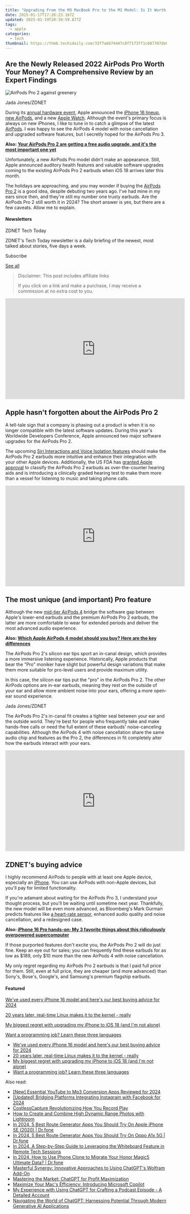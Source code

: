 ```yaml
---
title: "Upgrading From the M3 MacBook Pro to the M1 Model: Is It Worth It? A Comprehensive Review by ZDNet"
date: 2025-01-17T17:28:23.167Z
updated: 2025-01-19T20:39:59.877Z
tags:
  - apple
categories:
  - tech
thumbnail: https://thmb.techidaily.com/33f7a6674447c8f7173ff1c687707de6ab2b192d47bf8afae9f7fe02b3355e59.jpg
---
```


## Are the Newly Released 2022 AirPods Pro Worth Your Money? A Comprehensive Review by an Expert  Findings

![AirPods Pro 2 against greenery](https://www.zdnet.com/a/img/resize/92700b1497aad4a9c15fef6746e00c17d4e62714/2024/09/10/7d27a44e-bec4-43ca-adba-61bcfd7b1e67/pro2-3.jpg?auto=webp&width=1280)

Jada Jones/ZDNET

During its [annual hardware event](https://www.zdnet.com/article/everything-apple-announced-at-iphone-16-event-airpods-apple-watch-series-10-ai-more/), Apple announced the [iPhone 16 lineup](https://www.zdnet.com/article/every-iphone-16-model-compared-which-new-iphone-should-you-buy/), [new AirPods](https://www.zdnet.com/article/apple-airpods-4-vs-apple-airpods-4-with-noise-cancellation-which-earbuds-fit-you-best/), and a new [Apple Watch](https://www.zdnet.com/article/preorder-the-new-apple-watch-series-10-now-heres-how-plus-ways-to-save/). Although the event's primary focus is always on new iPhones, I like to tune in to catch a glimpse of the latest [AirPods](https://www.zdnet.com/article/best-airpods/). I was happy to see the AirPods 4 model with noise cancellation and upgraded software features, but I secretly hoped for the AirPods Pro 3.

**Also: [Your AirPods Pro 2 are getting a free audio upgrade, and it's the most important one yet](https://www.zdnet.com/article/your-airpods-pro-2-are-getting-a-free-audio-upgrade-and-its-the-most-important-one-yet/)**

Unfortunately, a new AirPods Pro model didn't make an appearance. Still, Apple announced auditory health features and valuable software upgrades coming to the existing AirPods Pro 2 earbuds when iOS 18 arrives later this month.

The holidays are approaching, and you may wonder if buying the [AirPods Pro 2](https://buy.geni.us/Proxy.ashx?TSID=368250&GR%5FURL=https%3A%2F%2Fwww.amazon.com%2FApple-Generation-Cancelling-Transparency-Personalized%2Fdp%2FB0D1XD1ZV3%3Ftag%3Dzd-buy-button-20%26ascsubtag%3D%5F%5FCOM%5FCLICK%5FID%5F%5F%7C1f79f912-b4ad-4b88-b4c7-582d402ee675%7Cdtp&dtb=1) is a good idea, despite debuting two years ago. I've had mine in my ears since then, and they're still my number one trusty earbuds. Are the AirPods Pro 2 still worth it in 2024? The short answer is yes, but there are a few caveats. Allow me to explain.

#### Newsletters

ZDNET Tech Today

ZDNET's Tech Today newsletter is a daily briefing of the newest, most talked about stories, five days a week.

 Subscribe

[See all](https://www.zdnet.com/newsletters/)

>  Disclaimer: This post includes affiliate links
>
>  If you click on a link and make a purchase, I may receive a commission at no extra cost to you.
>

<!-- affiliate ads begin -->
<iframe width="560" height="315" src="https://www.youtube.com/embed/BmegThMdrJE?si=rILo1FJb9DgnPljV" title="YouTube video player" frameborder="0" allow="accelerometer; autoplay; clipboard-write; encrypted-media; gyroscope; picture-in-picture; web-share" referrerpolicy="strict-origin-when-cross-origin" allowfullscreen></iframe>
<!-- affiliate ads end -->

## Apple hasn't forgotten about the AirPods Pro 2

A tell-tale sign that a company is phasing out a product is when it is no longer compatible with the latest software updates. During this year's Worldwide Developers Conference, Apple announced two major software upgrades for the AirPods Pro 2.

The upcoming [Siri Interactions and Voice Isolation features](https://www.zdnet.com/article/3-useful-features-coming-to-apple-airpods-this-fall-but-only-for-these-models/) should make the AirPods Pro 2 earbuds more intuitive and enhance their integration with your other Apple devices. Additionally, the US FDA has [granted Apple approval](https://www.zdnet.com/article/fda-approves-apples-new-hearing-aid-feature-for-airpods-pro-2/) to classify the AirPods Pro 2 earbuds as over-the-counter hearing aids and is introducing a clinically graded hearing test to make them more than a vessel for listening to music and taking phone calls.

<!-- affiliate ads begin -->
<iframe width="560" height="315" src="https://www.youtube.com/embed/c17xsnbinCQ?si=xHKslFgC3QbxY4qW" title="YouTube video player" frameborder="0" allow="accelerometer; autoplay; clipboard-write; encrypted-media; gyroscope; picture-in-picture; web-share" referrerpolicy="strict-origin-when-cross-origin" allowfullscreen></iframe>
<!-- affiliate ads end -->

## The most unique (and important) Pro feature

Although the new [mid-tier AirPods 4](https://www.zdnet.com/article/apples-upcoming-budget-airpods-may-borrow-a-useful-feature-from-the-pro-model/) bridge the software gap between Apple's lower-end earbuds and the premium AirPods Pro 2 earbuds, the latter are more comfortable to wear for extended periods and deliver the most advanced audio experience.

**Also: [Which Apple AirPods 4 model should you buy? Here are the key differences](https://www.zdnet.com/article/which-apple-airpods-4-model-should-you-buy-here-are-the-key-differences/)**

The AirPods Pro 2's silicon ear tips sport an in-canal design, which provides a more immersive listening experience. Historically, Apple products that bear the "Pro" moniker have slight but powerful design variations that make them more suitable for pro-level users and provide maximum utility.

In this case, the silicon ear tips put the "pro" in the AirPods Pro 2\. The other AirPods options are in-ear earbuds, meaning they rest on the outside of your ear and allow more ambient noise into your ears, offering a more open-ear sound experience.

Jada Jones/ZDNET

The AirPods Pro 2's in-canal fit creates a tighter seal between your ear and the outside world. They're best for people who frequently take and make hands-free calls or need the full extent of these earbuds' noise-canceling capabilities. Although the AirPods 4 with noise cancellation share the same audio chip and features as the Pro 2, the differences in fit completely alter how the earbuds interact with your ears.

<!-- affiliate ads begin -->
<iframe width="560" height="315" src="https://www.youtube.com/embed/iOVkXoUxLf4?si=QfC18T2cb5OkiaXo" title="YouTube video player" frameborder="0" allow="accelerometer; autoplay; clipboard-write; encrypted-media; gyroscope; picture-in-picture; web-share" referrerpolicy="strict-origin-when-cross-origin" allowfullscreen></iframe>
<!-- affiliate ads end -->

## ZDNET's buying advice

I highly recommend AirPods to people with at least one Apple device, especially an [iPhone](https://www.zdnet.com/article/best-iphone/). You can use AirPods with non-Apple devices, but you'll pay for limited functionality.

If you're adamant about waiting for the AirPods Pro 3, I understand your thought process, but you'll be waiting until sometime next year. Thankfully, the new model will be even more advanced, as Bloomberg's Mark Gurman predicts features like [a heart-rate sensor](https://www.zdnet.com/article/the-airpods-pro-3-may-be-your-new-fitness-coach-wtih-a-built-in-heart-rate-sensor/), enhanced audio quality and noise cancellation, and a redesigned case.

**Also: [iPhone 16 Pro hands-on: My 3 favorite things about this ridiculously overpowered supercomputer](https://www.zdnet.com/article/iphone-16-pro-hands-on/)**

If those purported features don't excite you, the AirPods Pro 2 will do just fine. Keep an eye out for sales; you can frequently find these earbuds for as low as $189, only $10 more than the new AirPods 4 with noise cancellation.

My only regret regarding my AirPods Pro 2 earbuds is that I paid full price for them. Still, even at full price, they are cheaper (and more advanced) than Sony's, Bose's, Google's, and Samsung's premium flagship earbuds.

#### Featured

[We've used every iPhone 16 model and here's our best buying advice for 2024](https://www.zdnet.com/article/iphone-16-pro-max-buying-advice-2024/ "We've used every iPhone 16 model and here's our best buying advice for 2024")

[20 years later, real-time Linux makes it to the kernel - really](https://www.zdnet.com/article/20-years-later-real-time-linux-makes-it-to-the-kernel-really/ "20 years later, real-time Linux makes it to the kernel - really")

[My biggest regret with upgrading my iPhone to iOS 18 (and I'm not alone)](https://www.zdnet.com/article/my-biggest-regret-with-upgrading-my-iphone-to-ios-18-and-im-not-alone/ "My biggest regret with upgrading my iPhone to iOS 18 (and I'm not alone)")

[Want a programming job? Learn these three languages](https://www.zdnet.com/article/want-a-programming-job-learn-these-three-languages/ "Want a programming job? Learn these three languages")

* [We've used every iPhone 16 model and here's our best buying advice for 2024](https://www.zdnet.com/article/iphone-16-pro-max-buying-advice-2024/ "We've used every iPhone 16 model and here's our best buying advice for 2024")
* [20 years later, real-time Linux makes it to the kernel - really](https://www.zdnet.com/article/20-years-later-real-time-linux-makes-it-to-the-kernel-really/ "20 years later, real-time Linux makes it to the kernel - really")
* [My biggest regret with upgrading my iPhone to iOS 18 (and I'm not alone)](https://www.zdnet.com/article/my-biggest-regret-with-upgrading-my-iphone-to-ios-18-and-im-not-alone/ "My biggest regret with upgrading my iPhone to iOS 18 (and I'm not alone)")
* [Want a programming job? Learn these three languages](https://www.zdnet.com/article/want-a-programming-job-learn-these-three-languages/ "Want a programming job? Learn these three languages")

<ins class="adsbygoogle"
     style="display:block"
     data-ad-format="autorelaxed"
     data-ad-client="ca-pub-7571918770474297"
     data-ad-slot="1223367746"></ins>

<ins class="adsbygoogle"
     style="display:block"
     data-ad-client="ca-pub-7571918770474297"
     data-ad-slot="8358498916"
     data-ad-format="auto"
     data-full-width-responsive="true"></ins>

<span class="atpl-alsoreadstyle">Also read:</span>
<div><ul>
<li><a href="https://facebook-video-share.techidaily.com/new-essential-youtube-to-mp3-conversion-apps-reviewed-for-2024/"><u>[New] Essential YouTube to Mp3 Conversion Apps Reviewed for 2024</u></a></li>
<li><a href="https://instagram-video-files.techidaily.com/updated-bridging-platforms-integrating-instagram-with-facebook-for-2024/"><u>[Updated] Bridging Platforms Integrating Instagram with Facebook for 2024</u></a></li>
<li><a href="https://video-capture.techidaily.com/costlesscapture-revolutionizing-how-you-record-play/"><u>CostlessCapture Revolutionizing How You Record Play</u></a></li>
<li><a href="https://fox-helps.techidaily.com/how-to-create-and-combine-high-dynamic-range-photos-with-lightroom/"><u>How to Create and Combine High Dynamic Range Photos with Lightroom</u></a></li>
<li><a href="https://change-location.techidaily.com/in-2024-5-best-route-generator-apps-you-should-try-on-apple-iphone-se-2020-drfone-by-drfone-virtual-ios/"><u>In 2024, 5 Best Route Generator Apps You Should Try On Apple iPhone SE (2020) | Dr.fone</u></a></li>
<li><a href="https://fake-location.techidaily.com/in-2024-5-best-route-generator-apps-you-should-try-on-oppo-a1x-5g-drfone-by-drfone-virtual-android/"><u>In 2024, 5 Best Route Generator Apps You Should Try On Oppo A1x 5G | Dr.fone</u></a></li>
<li><a href="https://screen-activity-recording.techidaily.com/in-2024-a-step-by-step-guide-to-leveraging-the-whiteboard-feature-in-remote-tech-sessions/"><u>In 2024, A Step-by-Step Guide to Leveraging the Whiteboard Feature in Remote Tech Sessions</u></a></li>
<li><a href="https://android-transfer.techidaily.com/in-2024-how-to-use-phone-clone-to-migrate-your-honor-magic5-ultimate-data-drfone-by-drfone-transfer-from-android-transfer-from-android/"><u>In 2024, How to Use Phone Clone to Migrate Your Honor Magic5 Ultimate Data? | Dr.fone</u></a></li>
<li><a href="https://tech-haven.techidaily.com/masterful-synergy-innovative-approaches-to-using-chatgpts-wolfram-add-on/"><u>Masterful Synergy: Innovative Approaches to Using ChatGPT's Wolfram Add-On</u></a></li>
<li><a href="https://tech-haven.techidaily.com/mastering-the-market-chatgpt-for-profit-maximization/"><u>Mastering the Market: ChatGPT for Profit Maximization</u></a></li>
<li><a href="https://tech-haven.techidaily.com/maximize-your-macs-efficiency-introducing-microsoft-copilot/"><u>Maximize Your Mac's Efficiency: Introducing Microsoft Copilot</u></a></li>
<li><a href="https://tech-haven.techidaily.com/my-experience-with-using-chatgpt-for-crafting-a-podcast-episode-a-detailed-account/"><u>My Experience with Using ChatGPT for Crafting a Podcast Episode - A Detailed Account</u></a></li>
<li><a href="https://tech-haven.techidaily.com/navigating-the-world-of-chatgpt-harnessing-potential-through-modern-generative-ai-applications/"><u>Navigating the World of ChatGPT: Harnessing Potential Through Modern Generative AI Applications</u></a></li>
</ul></div>

